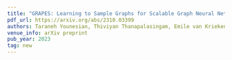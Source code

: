```yaml
---
title: "GRAPES: Learning to Sample Graphs for Scalable Graph Neural Networks"
pdf_url: https://arxiv.org/abs/2310.03399
authors: Taraneh Younesian, Thiviyan Thanapalasingam, Emile van Krieken, Daniel Daza, Peter Bloem
venue_info: arXiv preprint
pub_year: 2023
tag: new
---
```

